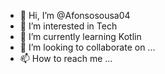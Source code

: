 - 👋 Hi, I’m @Afonsosousa04
- 👀 I’m interested in Tech
- 🌱 I’m currently learning Kotlin
- 💞️ I’m looking to collaborate on ...
- 📫 How to reach me ...

<!---
Afonsosousa04/Afonsosousa04 is a ✨ special ✨ repository because its `README.md` (this file) appears on your GitHub profile.
You can click the Preview link to take a look at your changes.
--->
